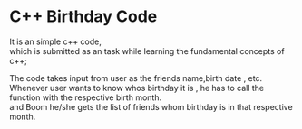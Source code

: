 # C++ Birthday Code

It is an simple c++ code,  
which is submitted as an task while learning the fundamental concepts of c++;  

  The code takes input from user as the friends name,birth date , etc.  
  Whenever user wants to know whos birthday it is , he has to call the function with the respective birth month.  
  and Boom he/she gets the list of friends whom birthday is in that respective month.
